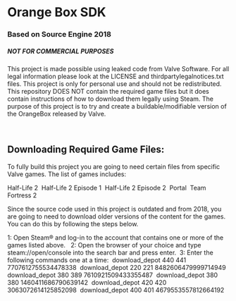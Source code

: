 # Orange Box SDK
### Based on Source Engine 2018
##### NOT FOR COMMERCIAL PURPOSES&nbsp;
This project is made possible using leaked code from Valve Software. For all legal information please look at the LICENSE and thirdpartylegalnotices.txt files. This project is only for personal use and should not be redistributed. This repository DOES NOT contain the required game files but it does contain instructions of how to download them legally using Steam. The purpose of this project is to try and create a buildable/modifiable version of the OrangeBox released by Valve.

&nbsp;
## Downloading Required Game Files:
To fully build this project you are going to need certain files from specific Valve games. The list of games includes:&nbsp;

Half-Life 2&nbsp;
Half-Life 2 Episode 1&nbsp;
Half-Life 2 Episode 2&nbsp;
Portal&nbsp;
Team Fortress 2&nbsp;

Since the source code used in this project is outdated and from 2018, you are going to need to download older versions of the content for the games. You can do this by following the steps below.

1: Open Steam® and log-in to the account that contains one or more of the games listed above. &nbsp;
2: Open the browser of your choice and type steam://open/console into the search bar and press enter.&nbsp;
3: Enter the following commands one at a time:&nbsp;
download_depot 440 441 7707612755534478338&nbsp;
download_depot 220 221 8482606479999714949&nbsp;
download_depot 380 389 7610921509433355487&nbsp;
download_depot 380 380 1460411686790639142&nbsp;
download_depot 420 420 3063072614125852098&nbsp;
download_depot 400 401 4679553557812664192&nbsp;